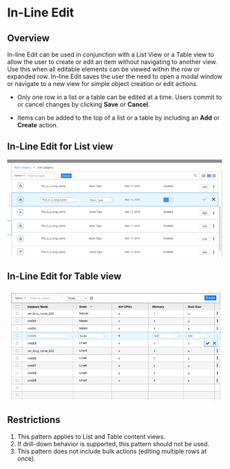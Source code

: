 # In-Line Edit

## Overview

In-line Edit can be used in conjunction with a List View or a Table view to allow the user to create or edit an item without navigating to another view.  Use this when all editable elements can be viewed within the row or expanded row. In-line Edit saves the user the need to open a modal window or navigate to a new view for simple object creation or edit actions.  

* Only one row in a list or a table can be edited at a time.  Users commit to or cancel changes by clicking **Save** or **Cancel**.

* Items can be added to the top of a list or a table by including an **Add** or **Create** action.  

## In-Line Edit for List view

![Image of List View](List_Edit_00.png)

## In-Line Edit for Table view

![Image of List View](Table_00.png)

## Restrictions
1. This pattern applies to List and Table content views.
2. If drill-down behavior is supported, this pattern should not be used.
3. This pattern does not include bulk actions (editing multiple rows at once).
